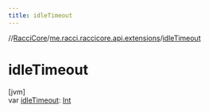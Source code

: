 ```yaml
---
title: idleTimeout
---
```

//[RacciCore](../../index.html)/[me.racci.raccicore.api.extensions](index.html)/[idleTimeout](idle-timeout.html)



# idleTimeout



[jvm]\
var [idleTimeout](idle-timeout.html): [Int](https://kotlinlang.org/api/latest/jvm/stdlib/kotlin/-int/index.html)




